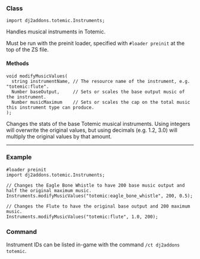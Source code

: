 
### Class

```zenscript
import dj2addons.totemic.Instruments;
```

Handles musical instruments in Totemic.

Must be run with the preinit loader, specified with `#loader preinit` at the top of the ZS file.


#### Methods

```zenscript
void modifyMusicValues(
  string instrumentName, // The resource name of the instrument, e.g. "totemic:flute".
  Number baseOutput,     // Sets or scales the base output music of the instrument.
  Number musicMaximum    // Sets or scales the cap on the total music this instrument type can produce.
);
```

Changes the stats of the base Totemic musical instruments.
Using integers will overwrite the original values, but using decimals (e.g. 1.2, 3.0) will multiply the original values by that amount.

---


### Example
```zenscript
#loader preinit
import dj2addons.totemic.Instruments;

// Changes the Eagle Bone Whistle to have 200 base music output and half the original maximum music.
Instruments.modifyMusicValues("totemic:eagle_bone_whistle", 200, 0.5);

// Changes the Flute to have the original base output and 200 maximum music.
Instruments.modifyMusicValues("totemic:flute", 1.0, 200);
```
### Command
Instrument IDs can be listed in-game with the command `/ct dj2addons totemic`.
